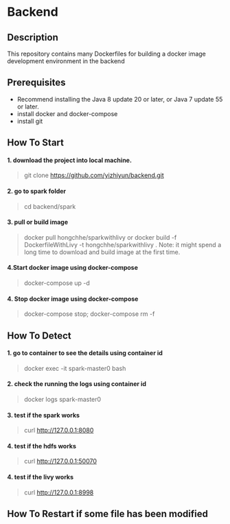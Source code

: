 # Backend

Description
-----------
This repository contains many Dockerfiles for building a docker image development environment in the backend

Prerequisites
-------------
* Recommend installing the Java 8 update 20 or later, or Java 7 update 55 or later.
* install docker and docker-compose
* install git

How To Start
-----
#### 1. download the project into local machine.
> git clone https://github.com/yizhiyun/backend.git

#### 2. go to spark folder
> cd backend/spark

#### 3. pull or build image
> docker pull hongchhe/sparkwithlivy
or
> docker build -f DockerfileWithLivy -t hongchhe/sparkwithlivy .
Note: it might spend a long time to download and build image at the first time.

#### 4.Start docker image using docker-compose
> docker-compose up -d

#### 4. Stop docker image using docker-compose
> docker-compose stop; docker-compose rm -f


How To Detect
-----
#### 1. go to container to see the details using container id
> docker exec -it spark-master0 bash

#### 2. check the running the logs using container id
> docker logs spark-master0

#### 3. test if the spark works
>curl http://127.0.0.1:8080

#### 4. test if the hdfs works
> curl http://127.0.0.1:50070

#### 4. test if the livy works
> curl http://127.0.0.1:8998


How To Restart if some file has been modified
-----
